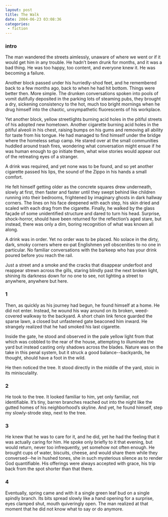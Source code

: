 ```yaml
---
layout: post
title: The Walk
date: 2004-06-23 03:08:36
categories:
 - fiction
---
```


### intro

The man wandered the streets aimlessly, unaware of where we went or if it would get him in any trouble. He hadn’t been drunk for months, and it was a bad thing. He was too happy, too content, and everyone knew it. He was becoming a failure.

Another block passed under his hurriedly-shod feet, and he remembered back to a few months ago, back to when he had hit bottom. Things were better then. More simple. The drunken conversations spoken into pools of vomit dutifully deposited in the parking lots of steaming pubs, they brought a dry, sickening consistency to the hot, much too bright mornings when he drug himself into the chaotic, unsympathetic fluorescents of his workplace.

Yet another block, yellow streetlights burning acid holes in the pitiful streets of his adopted new hometown. Another cigarette burning acid holes in the pitiful alveoli in his chest, raising bumps on his gums and removing all ability for taste from his tongue. He had managed to find himself under the bridge where the homeless setup camp. He stared over at the small communities huddled around trash fires, wondering what conversation might ensue if he was human enough to go initiate them, what wise stories would appear out of the retreating eyes of a stranger.

A drink was required, and yet none was to be found, and so yet another cigarette passed his lips, the sound of the Zippo in his hands a small comfort.

He felt himself getting older as the concrete squares drew underneath, slowly at first, then faster and faster until they swept behind like children running into their bedrooms, frightened by imaginary ghosts in dark hallway corners. The lines on his face deepened with each step, his skin dried and scaled with each drag from the cigarette. Finally, he walked by the glass façade of some unidentified structure and dared to turn his head. Surprise, shock-horror, should have been returned for the reflection’s aged stare, but instead, there was only a dim, boring recognition of what was known all along.

A drink was in order. Yet no order was to be placed. No solace in the dirty, dark, smoky corners where ex-pat Englishmen yell obscenities to no one in particular. No familiar conversations with the barkeep who has your drink poured before you reach the rail.

Just a street and a smoke and the cracks that disappear underfoot and reappear strewn across the gills, staring blindly past the next broken light, shining its darkness down for no one to see, not lighting a street to anywhere, anywhere but here.

### 1

Then, as quickly as his journey had begun, he found himself at a home. He did not enter. Instead, he wound his way around on its broken, weed-covered walkway to the backyard. A short chain link fence guarded the sparse lawn, a closed but unfastened gate beaconed him inward. He strangely realized that he had smoked his last cigarette.

Inside the gate, he stood and observed in the pale yellow light from that which was cobbled to the rear of the house, attempting to illuminate the yard but instead casting only shadows across the blades. Nature was on the take in this penal system, but it struck a good balance--backyards, he thought, should have a foot in the wild.

He then noticed the tree. It stood directly in the middle of the yard, stoic in its minisculality.

### 2

He took to the tree. It looked familiar to him, yet only familiar, not identifiable. It’s tiny, barren branches reached out into the night like the gutted homes of his neighborhood’s skyline. And yet, he found himself, step my slowly-strode step, next to the tree.

### 3

He knew that he was to care for it, and he did, yet he had the feeling that it was actually caring for him. He spoke only briefly to it that evening, but would return, never too infrequently, yet somehow not often enough. He brought cups of water, biscuits, cheese, and would share them while they conversed--he in hushed tones, she in such mysterious silence as to render God quantifiable. His offerings were always accepted with grace, his trip back from the spot shorter than that there.

### 4

Eventually, spring came and with it a single green leaf bud on a single spindly branch. Its bits spread slowly like a hand opening for a surprise, eyes clamped shut, mouth quiveringly open. The man realized at that moment that he did not know what to say or do anymore.